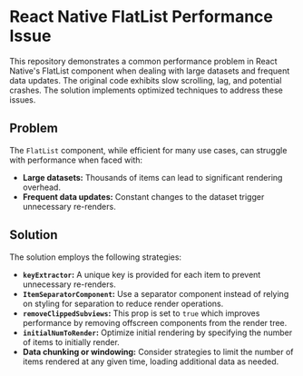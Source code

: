 # React Native FlatList Performance Issue

This repository demonstrates a common performance problem in React Native's FlatList component when dealing with large datasets and frequent data updates. The original code exhibits slow scrolling, lag, and potential crashes. The solution implements optimized techniques to address these issues.

## Problem

The `FlatList` component, while efficient for many use cases, can struggle with performance when faced with:

* **Large datasets:** Thousands of items can lead to significant rendering overhead.
* **Frequent data updates:** Constant changes to the dataset trigger unnecessary re-renders.

## Solution

The solution employs the following strategies:

* **`keyExtractor`:**  A unique key is provided for each item to prevent unnecessary re-renders.
* **`ItemSeparatorComponent`:** Use a separator component instead of relying on styling for separation to reduce render operations. 
* **`removeClippedSubviews`:**  This prop is set to `true` which improves performance by removing offscreen components from the render tree.
* **`initialNumToRender`:**  Optimize initial rendering by specifying the number of items to initially render. 
* **Data chunking or windowing:** Consider strategies to limit the number of items rendered at any given time, loading additional data as needed.